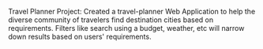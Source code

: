 Travel Planner Project:
Created a travel-planner Web Application to help the diverse community of travelers find destination cities based on requirements. Filters like search using a budget, weather, etc will
narrow down results based on users' requirements.
